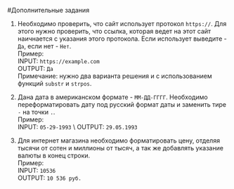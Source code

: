 #Дополнительные задания

1. Необходимо проверить, что сайт использует протокол `https://`. Для этого нужно проверить, что ссылка, 
которая ведет на этот сайт наичнается с указания этого протокола. Если использует выведите - `Да`, если нет - `Нет`.\
Пример: \
INPUT: `https://example.com` \
OUTPUT: `Да` \
Примечание: нужно два варианта решения и с использованием функций `substr` и `strpos`. 

2. Дана дата в американском формате - `ММ-ДД-ГГГГ`. Необходимо переформатировать дату под русский формат даты 
и заменить тире `-` на точки `.`. \
Пример: \
INPUT: `05-29-1993` \ 
OUTPUT: `29.05.1993`

3. Для интернет магазина необходимо форматировать цену, отделяя тысячи от сотен и миллионы от тысяч, 
а так же добавлять указание валюты в конец строки. \
Пример: \
INPUT: `10536` \
OUTPUT: `10 536 руб.`
